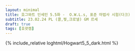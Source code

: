 ```yaml
---
layout: minimal
title: 호그와트 인세인 5.5화 -  O.W.L.s, 표준 마법사 시험(다크)
subtitle: 23.02.24 PL (콜,찢,크로넬) GM 르세
draft: true
tags: [호괏캠]
---
```


{% include_relative loghtml/Hogwart5_5_dark.html %}

